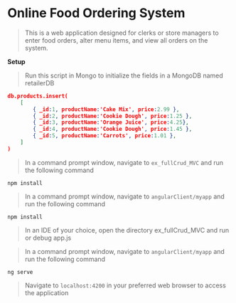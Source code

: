 ﻿# Online Food Ordering System

> This is a web application designed for clerks or store managers
to enter food orders, alter menu items, and view all orders on the system.


**Setup**

> Run this script in Mongo to initialize the fields in a MongoDB named retailerDB

```JSON
db.products.insert(
    [
        { _id:1, productName:'Cake Mix', price:2.99 },
        { _id:2, productName:'Cookie Dough', price:1.25 },
        { _id:3, productName:'Orange Juice', price:4.25},
        { _id:4, productName:'Cookie Dough', price:1.45 },
        { _id:5, productName:'Carrots', price:1.01 },
    ]
)
```

> In a command prompt window, navigate to `ex_fullCrud_MVC` and run the following command

```
npm install
```

> In a command prompt window, navigate to `angularClient/myapp` and run the following command

```
npm install
```

> In an IDE of your choice, open the directory ex_fullCrud_MVC and run or debug app.js

> In a command prompt window, navigate to `angularClient/myapp` and run the following command

```
ng serve
```

> Navigate to `localhost:4200` in your preferred web browser to access the application


